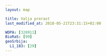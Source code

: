 ```yaml
---
layout: map

title: Valja prerast
last_modified_at: 2018-05-21T23:31:15+02:00

WDPA: [328911]
BioRaS: [99]
geoSrbija:
  L1_183: [29]
---
```

